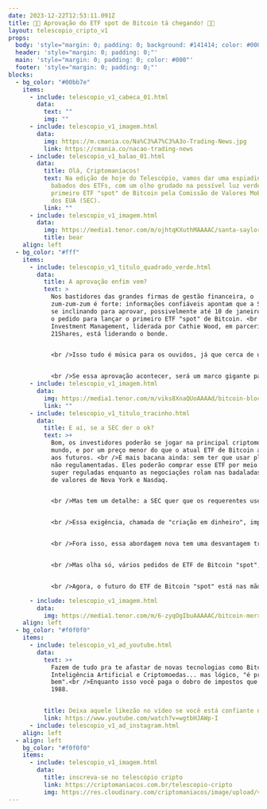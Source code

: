 ```yaml
---
date: 2023-12-22T12:53:11.091Z
title: 🚀🚀 Aprovação do ETF spot de Bitcoin tá chegando! 🚀🚀
layout: telescopio_cripto_v1
props:
  body: 'style="margin: 0; padding: 0; background: #141414; color: #000"'
  header: 'style="margin: 0; padding: 0;"'
  main: 'style="margin: 0; padding: 0; color: #000"'
  footer: 'style="margin: 0; padding: 0;"'
blocks:
  - bg_color: "#00bb7e"
    items:
      - include: telescopio_v1_cabeca_01.html
        data:
          text: ""
          img: ""
      - include: telescopio_v1_imagem.html
        data:
          img: https://m.cmania.co/Na%C3%A7%C3%A3o-Trading-News.jpg
          link: https://cmania.co/nacao-trading-news
      - include: telescopio_v1_balao_01.html
        data:
          title: Olá, Criptomaníacos!
          text: Na edição de hoje do Telescópio, vamos dar uma espiadinha nos últimos
            babados dos ETFs, com um olho grudado na possível luz verde para o
            primeiro ETF "spot" de Bitcoin pela Comissão de Valores Mobiliários
            dos EUA (SEC).
          link: ""
      - include: telescopio_v1_imagem.html
        data:
          img: https://media1.tenor.com/m/ojhtqKXuthMAAAAC/santa-saylor.gif
          title: bear
    align: left
  - bg_color: "#fff"
    items:
      - include: telescopio_v1_titulo_quadrado_verde.html
        data:
          title: A aprovação enfim vem?
          text: >
            Nos bastidores das grandes firmas de gestão financeira, o
            zum-zum-zum é forte: informações confiáveis apontam que a SEC está
            se inclinando para aprovar, possivelmente até 10 de janeiro de 2024,
            o pedido para lançar o primeiro ETF "spot" de Bitcoin. <br />A Ark
            Investment Management, liderada por Cathie Wood, em parceria com a
            21Shares, está liderando o bonde.


            <br />Isso tudo é música para os ouvidos, já que cerca de uma dúzia de empresas, incluindo pesos-pesados como BlackRock e Fidelity, também estão de olho em um ETF "spot" de Bitcoin, atrelado ao valor em tempo real da moeda digital.


            <br />Se essa aprovação acontecer, será um marco gigante para a aceitação das criptomoedas nos EUA. <br />Gary Gensler, presidente da SEC, que antes parecia meio hesitante, agora está parecendo mais animado, possivelmente influenciado por uma recente decisão judicial que limitou seu poder de regular as criptos.
      - include: telescopio_v1_imagem.html
        data:
          img: https://media1.tenor.com/m/viks8XnaQUoAAAAd/bitcoin-blockchain.gif
          link: ""
      - include: telescopio_v1_titulo_tracinho.html
        data:
          title: E aí, se a SEC der o ok?
          text: >+
            Bom, os investidores poderão se jogar na principal criptomoeda do
            mundo, e por um preço menor do que o atual ETF de Bitcoin atrelado
            aos futuros. <br />E mais bacana ainda: sem ter que usar plataformas
            não regulamentadas. Eles poderão comprar esse ETF por meio de firmas
            super reguladas enquanto as negociações rolam nas badaladas bolsas
            de valores de Nova York e Nasdaq.


            <br />Mas tem um detalhe: a SEC quer que os requerentes usem dinheiro para comprar as cotas do ETF, ao invés do próprio Bitcoin.


            <br />Essa exigência, chamada de "criação em dinheiro", implica que os criadores dos ETFs terão que trocar Bitcoin por dinheiro em cada transação. <br />Um processo mais complexo que exige a aquisição do Bitcoin diretamente pelos criadores.


            <br />Fora isso, essa abordagem nova tem uma desvantagem tributária: as compras "em espécie" não são tributáveis, mas vender Bitcoin por dinheiro antes de comprar o ETF pode acarretar impostos.


            <br />Mas olha só, vários pedidos de ETF de Bitcoin "spot", como o da Grayscale, não querem abrir mão da possibilidade de "criação em espécie". <br />Em uma reunião recente com a SEC, a Grayscale argumentou que oferecer ambas as opções é show para os investidores, já que fortalece o mercado.


            <br />Agora, o futuro do ETF de Bitcoin "spot" está nas mãos da SEC. Enquanto isso, ficamos na torcida, de olho nessa novela que pode mudar o jogo das criptomoedas e do mercado financeiro nos EUA.

      - include: telescopio_v1_imagem.html
        data:
          img: https://media1.tenor.com/m/6-zyqOgIbuAAAAAC/bitcoin-merry-christmas.gif
    align: left
  - bg_color: "#f0f0f0"
    items:
      - include: telescopio_v1_ad_youtube.html
        data:
          text: >+
            Fazem de tudo pra te afastar de novas tecnologias como Bitcoin,
            Inteligência Artificial e Criptomoedas... mas lógico, "é pro seu
            bem".<br />Enquanto isso você paga o dobro de impostos que pagava em
            1988.


          title: Deixa aquele likezão no vídeo se você está confiante no BTC!
          link: https://www.youtube.com/watch?v=wgtbHJAWp-I
      - include: telescopio_v1_ad_instagram.html
    align: left
  - align: left
    bg_color: "#f0f0f0"
    items:
      - include: telescopio_v1_imagem.html
        data:
          title: inscreva-se no telescópio cripto
          link: https://criptomaniacos.com.br/telescopio-cripto
          img: https://res.cloudinary.com/criptomaniacos/image/upload/v1662133224/telescopio/inscreva-se-telescopio.png
---
```

